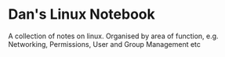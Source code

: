 # Dan's Linux Notebook

A collection of notes on linux. Organised by area of function, e.g. Networking, Permissions, User and Group Management etc

